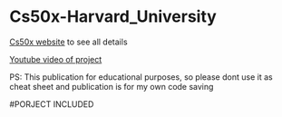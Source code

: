 # Cs50x-Harvard_University

<a href="https://cs50.harvard.edu/x/2020/">Cs50x website</a> to see all details 

<a href="https://www.youtube.com/watch?v=NxwGPNs27Bk">Youtube video of project</a>

PS: This publication for educational purposes, so please dont use it as cheat sheet and publication is for my own code saving

#PORJECT INCLUDED
